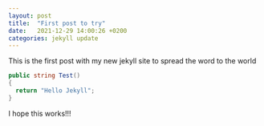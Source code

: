 ```yaml
---
layout: post
title:  "First post to try"
date:   2021-12-29 14:00:26 +0200
categories: jekyll update
---
```

This is the first post with my new jekyll site to spread the word to the world



``` csharp
public string Test()
{
  return "Hello Jekyll";
}
```

I hope this works!!!
